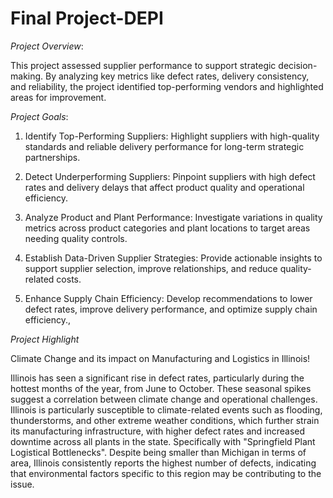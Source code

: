 # **Final Project-DEPI**

*Project Overview*:

This project assessed supplier performance to support strategic decision-making. By analyzing key metrics like defect rates, delivery consistency, and reliability, the project identified top-performing vendors and highlighted areas for improvement. 

*Project Goals*:

1. Identify Top-Performing Suppliers: Highlight suppliers with high-quality standards and reliable delivery performance for long-term strategic partnerships.

2. Detect Underperforming Suppliers: Pinpoint suppliers with high defect rates and delivery delays that affect product quality and operational efficiency. 

3. Analyze Product and Plant Performance: Investigate variations in quality metrics across product categories and plant locations to target areas needing quality controls.

4. Establish Data-Driven Supplier Strategies: Provide actionable insights to support supplier selection, improve relationships, and reduce quality-related costs. 

5. Enhance Supply Chain Efficiency: Develop recommendations to lower defect rates, improve delivery performance, and optimize supply chain efficiency.,

*Project Highlight*

 Climate Change and its impact on Manufacturing and Logistics in Illinois!

Illinois has seen a significant rise in defect rates, particularly during the hottest months of the year, from June to October. These seasonal spikes suggest a correlation between climate change and operational challenges. Illinois is particularly susceptible to climate-related events such as flooding, thunderstorms, and other extreme weather conditions, which further strain its manufacturing infrastructure, with higher defect rates and increased downtime across all plants in the state. Specifically with "Springfield Plant Logistical Bottlenecks". Despite being smaller than Michigan in terms of area, Illinois consistently reports the highest number of defects, indicating that environmental factors specific to this region may be contributing to the issue.
